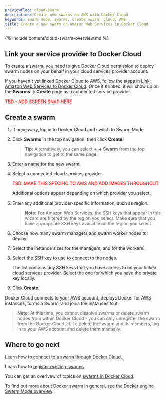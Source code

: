 ```yaml
---
previewflag: cloud-swarm
description: Create new swarms on AWS with Docker Cloud
keywords: swarm mode, swarms, create swarm, Cloud, AWS
title: Create a new swarm on Amazon Web Services in Docker Cloud
---
```


{% include content/cloud-swarm-overview.md %}

## Link your service provider to Docker Cloud

To create a swarm, you need to give Docker Cloud permission to deploy swarm
nodes on your behalf in your cloud services provider account.

If you haven't yet linked Docker Cloud to AWS, follow the steps in [Link Amazon Web Services to Docker Cloud](link-aws-swarm.md). Once it's
linked, it will show up on the **Swarms -> Create** page as a connected service
provider.

<font style="color:red;">TBD - ADD SCREEN SNAP HERE</font>

## Create a swarm

1. If necessary, log in to Docker Cloud and switch to Swarm Mode

2. Click **Swarms** in the top navigation, then click **Create**.

    >**Tip:** Alternatively, you can select **+ -> Swarm** from the top navigation to get to the same page.

3. Enter a name for the new swarm.

4. Select a connected cloud services provider.

    <font style="color:red;">TBD: MAKE THIS SPECIFIC TO AWS AND ADD IMAGES THROUGHOUT</font>

    Additional options appear depending on which provider you select.

5. Enter any additional provider-specific information, such as region.

    > **Note:** For Amazon Web Services, the SSH keys that appear in this wizard are filtered by the region you select. Make sure that you have appropriate SSH keys available on the region you select.

6. Choose how many swarm managers and swarm worker nodes to deploy.

7. Select the instance sizes for the managers, and for the workers.

8. Select the SSH key to use to connect to the nodes.

    The list contains any SSH keys that you have access to on your linked cloud services provider. Select the one for which you have the private key locally.

9. Click **Create**.

Docker Cloud connects to your AWS account, deploys Docker for AWS instances, forms a Swarm, and joins the instances to it.

> **Note**: At this time, you cannot dissolve swarms or delete swarm nodes from within Docker Cloud - you can only unregister the swarm from the Docker Cloud UI. To delete the swarm and its members, log in to your AWS account and delete them manually.

## Where to go next

Learn how to [connect to a swarm through Docker Cloud](connect-to-swarm.md).

Learn how to [register existing swarms](register-swarms.md).

You can get an overivew of topics on [swarms in Docker Cloud](index.md).

To find out more about Docker swarm in general, see the Docker engine
[Swarm Mode overview](/engine/swarm/).

